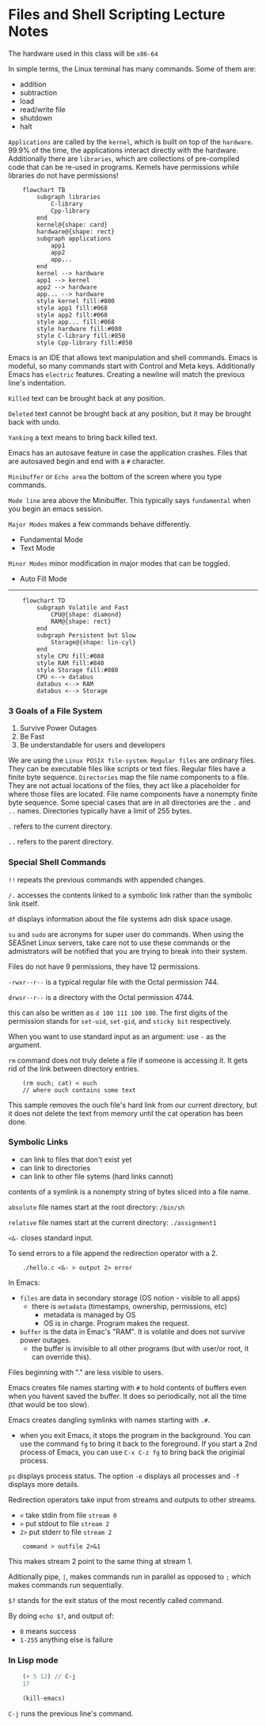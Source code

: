 # Files and Shell Scripting Lecture Notes

The hardware used in this class will be `x86-64`

In simple terms, the Linux terminal has many commands. Some of them are:

* addition
* subtraction
* load
* read/write file
* shutdown
* halt

`Applications` are called by the `kernel`, which is built on top of the `hardware`. 99.9% of the time, the applications interact directly with the hardware. Additionally there are `libraries`, which are collections of pre-compiled code that can be re-used in programs. Kernels have permissions while libraries do not have permissions!

```mermaid
    flowchart TB
        subgraph libraries
            C-library
            Cpp-library
        end
        kernel@{shape: card}
        hardware@{shape: rect}
        subgraph applications
            app1
            app2
            app...
        end
        kernel --> hardware
        app1 --> kernel
        app2 --> hardware
        app... --> hardware
        style kernel fill:#800
        style app1 fill:#068
        style app2 fill:#068
        style app... fill:#068
        style hardware fill:#080
        style C-library fill:#850
        style Cpp-library fill:#850
```

Emacs is an IDE that allows text manipulation and shell commands. Emacs is modeful, so many commands start with Control and Meta keys. Additionally Emacs has `electric` features. Creating a newline will match the previous line's indentation.

`Killed` text can be brought back at any position.

`Deleted` text cannot be brought back at any position, but it may be brought back with undo.

`Yanking` a text means to bring back killed text.

Emacs has an autosave feature in case the application crashes. Files that are autosaved begin and end with a `#` character.

`Minibuffer` or `Echo area` the bottom of the screen where you type commands.

`Mode line` area above the Minibuffer. This typically says `fundamental` when you begin an emacs session.

`Major Modes` makes a few commands behave differently.

* Fundamental Mode
* Text Mode

`Minor Modes` minor modification in major modes that can be toggled.

* Auto Fill Mode

---

```mermaid
    flowchart TD
        subgraph Volatile and Fast 
            CPU@{shape: diamond}
            RAM@{shape: rect}
        end
        subgraph Persistent but Slow
            Storage@{shape: lin-cyl}
        end
        style CPU fill:#088
        style RAM fill:#840
        style Storage fill:#080
        CPU <--> databus
        databus <--> RAM
        databus <--> Storage
```

### 3 Goals of a File System

1. Survive Power Outages
2. Be Fast
3. Be understandable for users and developers

We are using the `Linux POSIX file-system`. `Regular files` are ordinary files. They can be executable files like scripts or text files. Regular files have a finite byte sequence. `Directories` map the file name components to a file. They are not actual locations of the files, they act like a placeholder for where those files are located. File name components have a nonempty finite byte sequence. Some special cases that are in all directories are the `.` and `..` names. Directories typically have a limit of 255 bytes.

`.` refers to the current directory.

`..` refers to the parent directory.

### Special Shell Commands

`!!` repeats the previous commands with appended changes.

`/.` accesses the contents linked to a symbolic link rather than the symbolic link itself.

`df` displays information about the file systems adn disk space usage.

`su` and `sudo` are acronyms for super user do commands. When using the SEASnet Linux servers, take care not to use these commands or the admistrators will be notified that you are trying to break into their system.

Files do not have 9 permissions, they have 12 permissions.

`-rwxr--r--` is a typical regular file with the Octal permission 744.

`drwsr--r--` is a directory with the Octal permission 4744.

this can also be written as `d 100 111 100 100`. The first digits of the permission stands for `set-uid`, `set-gid`, and `sticky bit` respectively.

When you want to use standard input as an argument: use `-` as the argument.

`rm` command does not truly delete a file if someone is accessing it. It gets rid of the link between directory entries.

```
    (rm ouch; cat) < ouch
    // where ouch contains some text
```

This sample removes the ouch file's hard link from our current directory, but it does not delete the text from memory until the cat operation has been done.

### Symbolic Links

* can link to files that don't exist yet
* can link to directories
* can link to other file sytems (hard links cannot)

contents of a symlink is a nonempty string of bytes sliced into a file name.

`absolute` file names start at the root directory: `/bin/sh`

`relative` file names start at the current directory: `./assignment1`

`<&-` closes standard input.

To send errors to a file append the redirection operator with a 2.

```
    ./hello.c <&- > output 2> error
```

In Emacs:

* `files` are data in secondary storage (OS notion - visible to all apps)
    * there is `metadata` (timestamps, ownership, permissions, etc)
        * metadata is managed by OS
        * OS is in charge. Program makes the request.
* `buffer` is the data in Emac's "RAM". It is volatile and does not survive power outages.
    * the buffer is invisible to all other programs (but with user/or root, it can override this).

Files beginning with "." are less visible to users.

Emacs creates file names starting with `#` to hold contents of buffers even when you havent saved the buffer. It does so periodically, not all the time (that would be too slow).

Emacs creates dangling symlinks with names starting with `.#`.

* when you exit Emacs, it stops the program in the background. You can use the command `fg` to bring it back to the foreground. If you start a 2nd process of Emacs, you can use `C-x C-z fg` to bring back the originial process.

`ps` displays process status. The option `-e` displays all processes and `-f` displays more details.

Redirection operators take input from streams and outputs to other streams.

* `<` take stdin from file `stream 0`
* `>` put stdout to file `stream 2`
* `2>` put stderr to file `stream 2`

```
    command > outfile 2>&1
```
This makes stream 2 point to the same thing at stream 1. 

Aditionally pipe, `|`, makes commands run in parallel as opposed to `;` which makes commands run sequentially.

`$?` stands for the exit status of the most recently called command.

By doing `echo $?`, and output of:

* `0` means success
* `1-255` anything else is failure

### In Lisp mode

```lisp
    (+ 5 12) // C-j
    17

    (kill-emacs)
```

`C-j` runs the previous line's command. 
